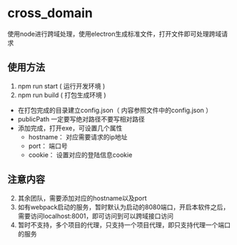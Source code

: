 # cross_domain
使用node进行跨域处理，使用electron生成标准文件，打开文件即可处理跨域请求

## 使用方法

1. npm run start ( 运行开发环境 )
2. npm run build ( 打包生成环境 )

- 在打包完成的目录建立config.json（ 内容参照文件中的config.json ）
- publicPath 一定要写绝对路径不要写相对路径
- 添加完成，打开exe，可设置几个属性
    - hostname： 对应需要请求的ip地址
    - port： 端口号
    - cookie： 设置对应的登陆信息cookie

## 注意内容

2. 其余团队，需要添加对应的hostname以及port
3. 如有webpack启动的服务，暂时默认为启动的8080端口，开启本软件之后，需要访问localhost:8001，即可访问到可以跨域接口访问
4. 暂时不支持，多个项目的代理，只支持一个项目代理，即只支持代理一个端口的服务
